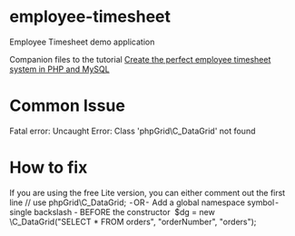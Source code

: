 # employee-timesheet

Employee Timesheet demo application

Companion files to the tutorial [Create the perfect employee timesheet system in PHP and MySQL](https://medium.com/@chensformers/a-simple-employee-timesheet-in-php-and-mysql-eea7963c6045)

# Common Issue

Fatal error: Uncaught Error: Class 'phpGrid\C_DataGrid' not found

# How to fix

If you are using the free Lite version, you can either comment out the first line
// use phpGrid\C_DataGrid;
 - OR - 
Add a global namespace symbol - single backslash - BEFORE the constructor 
$dg = new \C_DataGrid("SELECT * FROM orders", "orderNumber", "orders");
